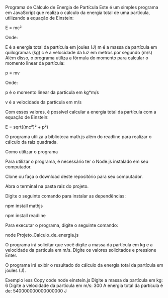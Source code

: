 Programa de Cálculo de Energia de Partícula
Este é um simples programa em JavaScript que realiza o cálculo da energia total de uma partícula, utilizando a equação de Einstein:

E = mc²

Onde:

E é a energia total da partícula em joules (J)
m é a massa da partícula em quilogramas (kg)
c é a velocidade da luz em metros por segundo (m/s)
Além disso, o programa utiliza a fórmula do momento para calcular o momento linear da partícula:

p = mv

Onde:

p é o momento linear da partícula em kg*m/s

v é a velocidade da partícula em m/s

Com esses valores, é possível calcular a energia total da partícula com a equação de Einstein:

E = sqrt((mc²)² + p²)

O programa utiliza a biblioteca math.js além do readline para realizar o cálculo da raiz quadrada.

Como utilizar o programa

Para utilizar o programa, é necessário ter o Node.js instalado em seu computador.

Clone ou faça o download deste repositório para seu computador.

Abra o terminal na pasta raiz do projeto.

Digite o seguinte comando para instalar as dependências:


npm install mathjs

npm install readline

Para executar o programa, digite o seguinte comando:


node Projeto_Calculo_de_energia.js

O programa irá solicitar que você digite a massa da partícula em kg e a velocidade da partícula em m/s. Digite os valores solicitados e pressione Enter.

O programa irá exibir o resultado do cálculo da energia total da partícula em joules (J).

Exemplo
less
Copy code
node einstein.js
Digite a massa da partícula em kg: 6
Digite a velocidade da partícula em m/s: 300
A energia total da partícula é de: 540000000000000000 J
